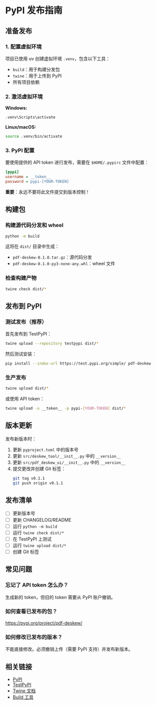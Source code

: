 # PyPI 发布指南

## 准备发布

### 1. 配置虚拟环境

项目已使用 uv 创建虚拟环境 `.venv`，包含以下工具：
- `build`：用于构建分发包
- `twine`：用于上传到 PyPI
- 所有项目依赖

### 2. 激活虚拟环境

**Windows:**
```bash
.venv\Scripts\activate
```

**Linux/macOS:**
```bash
source .venv/bin/activate
```

### 3. PyPI 配置

要使用提供的 API token 进行发布，需要在 `$HOME/.pypirc` 文件中配置：

```ini
[pypi]
username = __token__
password = pypi-[YOUR-TOKEN]
```

**重要**：永远不要将此文件提交到版本控制！

## 构建包

### 构建源代码分发和 wheel

```bash
python -m build
```

这将在 `dist/` 目录中生成：
- `pdf-deskew-0.1.0.tar.gz`：源代码分发
- `pdf-deskew-0.1.0-py3-none-any.whl`：wheel 文件

### 检查构建产物

```bash
twine check dist/*
```

## 发布到 PyPI

### 测试发布（推荐）

首先发布到 TestPyPI：

```bash
twine upload --repository testpypi dist/*
```

然后测试安装：

```bash
pip install --index-url https://test.pypi.org/simple/ pdf-deskew
```

### 生产发布

```bash
twine upload dist/*
```

或使用 API token：

```bash
twine upload -u __token__ -p pypi-[YOUR-TOKEN] dist/*
```

## 版本更新

发布新版本时：

1. 更新 `pyproject.toml` 中的版本号
2. 更新 `src/deskew_tool/__init__.py` 中的 `__version__`
3. 更新 `src/pdf_deskew_ui/__init__.py` 中的 `__version__`
4. 提交更改并创建 Git 标签：
   ```bash
   git tag v0.1.1
   git push origin v0.1.1
   ```

## 发布清单

- [ ] 更新版本号
- [ ] 更新 CHANGELOG/README
- [ ] 运行 `python -m build`
- [ ] 运行 `twine check dist/*`
- [ ] 在 TestPyPI 上测试
- [ ] 运行 `twine upload dist/*`
- [ ] 创建 Git 标签

## 常见问题

### 忘记了 API token 怎么办？

生成新的 token，但旧的 token 需要从 PyPI 账户撤销。

### 如何查看已发布的包？

https://pypi.org/project/pdf-deskew/

### 如何修改已发布的版本？

不能直接修改。必须撤销上传（需要 PyPI 支持）并发布新版本。

## 相关链接

- [PyPI](https://pypi.org/)
- [TestPyPI](https://test.pypi.org/)
- [Twine 文档](https://twine.readthedocs.io/)
- [Build 工具](https://github.com/pypa/build)
